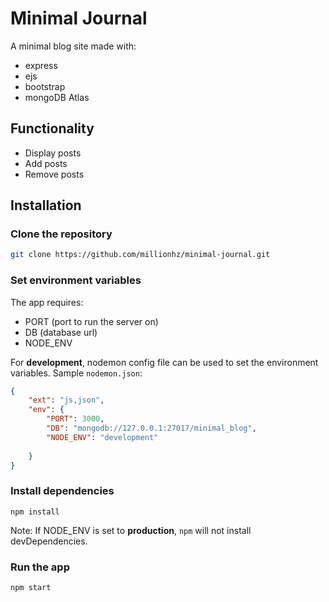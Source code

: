 # Minimal Journal

A minimal blog site made with:
- express
- ejs
- bootstrap
- mongoDB Atlas

## Functionality

- Display posts
- Add posts
- Remove posts

## Installation

### Clone the repository

```bash
git clone https://github.com/millionhz/minimal-journal.git
```

### Set environment variables

The app requires:
- PORT (port to run the server on)
- DB (database url)
- NODE_ENV

For **development**, nodemon config file can be used to set the environment variables.
Sample `nodemon.json`:

```json
{
    "ext": "js,json",
    "env": {
        "PORT": 3000,
        "DB": "mongodb://127.0.0.1:27017/minimal_blog",
        "NODE_ENV": "development"
        
    }
}
```

### Install dependencies

```
npm install
```

Note: If NODE_ENV is set to **production**, `npm` will not install devDependencies.

### Run the app

```
npm start
```